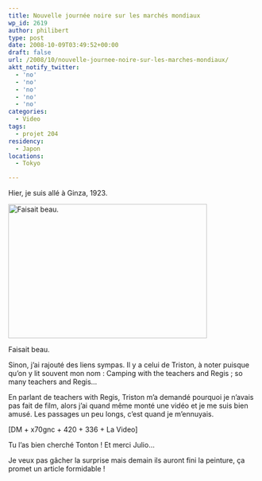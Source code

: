 ```yaml
---
title: Nouvelle journée noire sur les marchés mondiaux
wp_id: 2619
author: philibert
type: post
date: 2008-10-09T03:49:52+00:00
draft: false
url: /2008/10/nouvelle-journee-noire-sur-les-marches-mondiaux/
aktt_notify_twitter:
  - 'no'
  - 'no'
  - 'no'
  - 'no'
  - 'no'
categories:
  - Video
tags:
  - projet 204
residency:
  - Japon
locations:
  - Tokyo

---
```

Hier, je suis allé à Ginza, 1923.

<div id="attachment_306" class="wp-caption aligncenter" style="max-width: 400px">
  <a href="http://benmerde.com/wp-content/uploads/img_3063.jpg"><img class="size-full wp-image-306 " title="img_3063" src="http://benmerde.com/wp-content/uploads/img_3063.jpg" alt="Faisait beau." width="400" height="270" /></a>
  
  <p class="wp-caption-text">
    Faisait beau.
  </p>
</div>

Sinon, j&rsquo;ai rajouté des liens sympas. Il y a celui de Triston, à noter puisque qu&rsquo;on y lit souvent mon nom : Camping with the teachers and Regis ; so many teachers and Regis&#8230;

En parlant de teachers with Regis, Triston m&rsquo;a demandé pourquoi je n&rsquo;avais pas fait de film, alors j&rsquo;ai quand même monté une vidéo et je me suis bien amusé. Les passages un peu longs, c&rsquo;est quand je m&rsquo;ennuyais.
  
[DM + x70gnc + 420 + 336 + La Video]
  
Tu l&rsquo;as bien cherché Tonton ! Et merci Julio&#8230;

Je veux pas gâcher la surprise mais demain ils auront fini la peinture, ça promet un article formidable !
